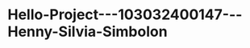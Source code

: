 # Hello-Project---103032400147---Henny-Silvia-Simbolon
<!-- Commit latihan Git versi 2 - tanggal 23/10/2025 -->


